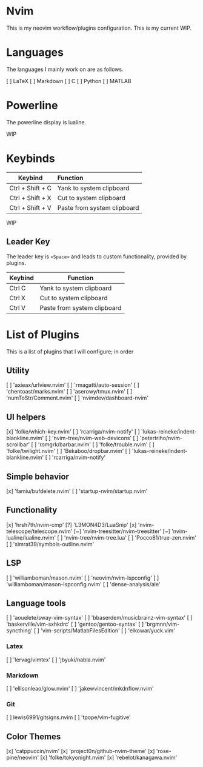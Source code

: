 # Nvim

This is my neovim workflow/plugins configuration.
This is my current WIP.

# Languages

The languages I mainly work on are as follows.

[ ] LaTeX
[ ] Markdown
[ ] C
[ ] Python
[ ] MATLAB

# Powerline

The powerline display is lualine.

WIP

# Keybinds

| Keybind               | Function                              |
| :-------------------: | :------------------------------------ |
| Ctrl + Shift + C      | Yank to system clipboard              |
| Ctrl + Shift + X      | Cut to system clipboard               |
| Ctrl + Shift + V      | Paste from system clipboard           |

WIP

## Leader Key

The leader key is `<Space>` and leads to custom functionality,
provided by plugins.

| Keybind | Function                    |
| ------- | --------------------------- |
| Ctrl C  | Yank to system clipboard    |
| Ctrl X  | Cut to system clipboard     |
| Ctrl V  | Paste from system clipboard |

# List of Plugins

This is a list of plugins that I will configure; in order

## Utility

[ ] 'axieax/urlview.nvim'
[ ] 'rmagatti/auto-session'
[ ] 'chentoast/marks.nvim'
[ ] 'aserowy/tmux.nvim'
[ ] 'numToStr/Comment.nvim'
[ ] 'nvimdev/dashboard-nvim'

## UI helpers

[x] 'folke/which-key.nvim'
[ ] 'rcarriga/nvim-notify'
[ ] 'lukas-reineke/indent-blankline.nvim'
[ ] 'nvim-tree/nvim-web-devicons'
[ ] 'petertriho/nvim-scrollbar'
[ ] 'romgrk/barbar.nvim'
[ ] 'folke/trouble.nvim'
[ ] 'folke/twilight.nvim'
[ ] 'Bekaboo/dropbar.nvim'
[ ] 'lukas-reineke/indent-blankline.nvim'
[ ] 'rcarriga/nvim-notify'

## Simple behavior

[x] 'famiu/bufdelete.nvim'
[ ] 'startup-nvim/startup.nvim'

## Functionality

[x] 'hrsh7th/nvim-cmp'
[?] 'L3MON4D3/LuaSnip'
[x] 'nvim-telescope/telescope.nvim'
[~] 'nvim-treesitter/nvim-treesitter'
[~] 'nvim-lualine/lualine.nvim'
[ ] 'nvim-tree/nvim-tree.lua'
[ ] 'Pocco81/true-zen.nvim'
[ ] 'simrat39/symbols-outline.nvim'

## LSP

[ ] 'williamboman/mason.nvim'
[ ] 'neovim/nvim-lspconfig'
[ ] 'williamboman/mason-lspconfig.nvim'
[ ] 'dense-analysis/ale'

## Language tools

[ ] 'aouelete/sway-vim-syntax'
[ ] 'bbaserdem/musicbrainz-vim-syntax'
[ ] 'baskerville/vim-sxhkdrc'
[ ] 'gentoo/gentoo-syntax'
[ ] 'brgmnn/vim-syncthing'
[ ] 'vim-scripts/MatlabFilesEdition'
[ ] 'elkowar/yuck.vim'

### Latex

[ ] 'lervag/vimtex'
[ ] 'jbyuki/nabla.nvim'

### Markdown

[ ] 'ellisonleao/glow.nvim'
[ ] 'jakewvincent/mkdnflow.nvim'

### Git

[ ] lewis6991/gitsigns.nvim
[ ] 'tpope/vim-fugitive'

## Color Themes

[x] 'catppuccin/nvim'
[x] 'project0n/github-nvim-theme'
[x] 'rose-pine/neovim'
[x] 'folke/tokyonight.nvim'
[x] 'rebelot/kanagawa.nvim'
